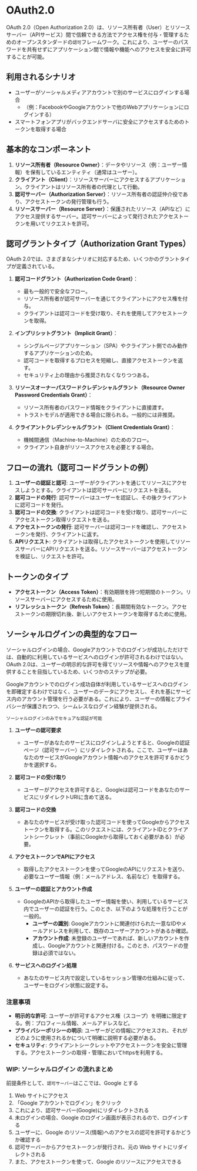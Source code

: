 # OAuth2.0

OAuth 2.0（Open Authorization 2.0）は、リソース所有者（User）とリソースサーバー（APIサービス）間で信頼できる方法でアクセス権を付与・管理するためのオープンスタンダードの`認可`フレームワーク。これにより、ユーザーのパスワードを共有せずにアプリケーション間で情報や機能へのアクセスを安全に許可することが可能。

## 利用されるシナリオ

- ユーザーがソーシャルメディアアカウントで別のサービスにログインする場合
  - （例：FacebookやGoogleアカウントで他のWebアプリケーションにログインする）
- スマートフォンアプリがバックエンドサーバに安全にアクセスするためのトークンを取得する場合

## 基本的なコンポーネント

1. **リソース所有者（Resource Owner）**：データやリソース（例：ユーザー情報）を保有しているエンティティ（通常はユーザー）。
2. **クライアント（Client）**：リソースサーバーにアクセスするアプリケーション。クライアントはリソース所有者の代理として行動。
3. **認可サーバー（Authorization Server）**：リソース所有者の認証仲介役であり、アクセストークンの発行管理も行う。
4. **リソースサーバー（Resource Server）**：保護されたリソース（APIなど）にアクセス提供するサーバー。認可サーバーによって発行されたアクセストークンを用いてリクエストを許可。

## 認可グラントタイプ（Authorization Grant Types）

OAuth 2.0では、さまざまなシナリオに対応するため、いくつかのグラントタイプが定義されている。

1. **認可コードグラント（Authorization Code Grant）**：
   - 最も一般的で安全なフロー。
   - リソース所有者が認可サーバーを通じてクライアントにアクセス権を付与。
   - クライアントは認可コードを受け取り、それを使用してアクセストークンを取得。

2. **インプリシットグラント（Implicit Grant）**：
   - シングルページアプリケーション（SPA）やクライアント側でのみ動作するアプリケーションのため。
   - 認可コードを取得するプロセスを短縮し、直接アクセストークンを返す。
   - セキュリティ上の理由から推奨されなくなりつつある。

3. **リソースオーナーパスワードクレデンシャルグラント（Resource Owner Password Credentials Grant）**：
   - リソース所有者のパスワード情報をクライアントに直接渡す。
   - トラストモデルが適用できる場合に限られる。一般的には非推奨。

4. **クライアントクレデンシャルグラント（Client Credentials Grant）**：
   - 機械間通信（Machine-to-Machine）のためのフロー。
   - クライアント自身がリソースアクセスを必要とする場合。

## フローの流れ（認可コードグラントの例）

1. **ユーザーの認証と認可**: ユーザーがクライアントを通じてリソースにアクセスしようとする。クライアントは認可サーバーにリクエストを送る。
2. **認可コードの発行**: 認可サーバーはユーザーを認証し、その後クライアントに認可コードを発行。
3. **認可コードの交換**: クライアントは認可コードを受け取り、認可サーバーにアクセストークン取得リクエストを送る。
4. **アクセストークンの発行**: 認可サーバーは認可コードを確認し、アクセストークンを発行、クライアントに返す。
5. **APIリクエスト**: クライアントは取得したアクセストークンを使用してリソースサーバーにAPIリクエストを送る。リソースサーバーはアクセストークンを検証し、リクエストを許可。

## トークンのタイプ

- **アクセストークン（Access Token）**：有効期限を持つ短期間のトークン。リソースサーバーにアクセスするために使用。
- **リフレッシュトークン（Refresh Token）**：長期間有効なトークン。アクセストークンの期限切れ後、新しいアクセストークンを取得するために使用。

## ソーシャルログインの典型的なフロー

ソーシャルログインの場合、Googleアカウントでのログインが成功しただけでは、自動的に利用しているサービスへのログインが許可されるわけではない。OAuth 2.0は、ユーザーの明示的な許可を得てリソースや情報へのアクセスを提供することを目指しているため、いくつかのステップが必要。

Googleアカウントでのログイン成功自体が利用しているサービスへのログインを即確定するわけではなく、ユーザーのデータにアクセスし、それを基にサービス内のアカウント管理を行う必要がある。これにより、ユーザーの情報とプライバシーが保護されつつ、シームレスなログイン経験が提供される。

`ソーシャルログインのみでセキュアな認証が可能`

1. **ユーザーの認可要求**
   - ユーザーがあなたのサービスにログインしようとすると、Googleの認証ページ（認可サーバー）にリダイレクトされる。ここで、ユーザーはあなたのサービスがGoogleアカウント情報へのアクセスを許可するかどうかを選択する。

2. **認可コードの受け取り**
   - ユーザーがアクセスを許可すると、Googleは認可コードをあなたのサービスにリダイレクトURIに含めて送る。

3. **認可コードの交換**
   - あなたのサービスが受け取った認可コードを使ってGoogleからアクセストークンを取得する。このリクエストには、クライアントIDとクライアントシークレット（事前にGoogleから取得しておく必要がある）が必要。

4. **アクセストークンでAPIにアクセス**
   - 取得したアクセストークンを使ってGoogleのAPIにリクエストを送り、必要なユーザー情報（例：メールアドレス、名前など）を取得する。

5. **ユーザーの認証とアカウント作成**
   - GoogleのAPIから取得したユーザー情報を使い、利用しているサービス内でユーザーの認証を行う。このとき、以下のような処理を行うことが一般的。
     - **ユーザーの識別**: Googleアカウントに関連付けられた一意なIDやメールアドレスを利用して、既存のユーザーアカウントがあるか確認。
     - **アカウント作成**: 未登録のユーザーであれば、新しいアカウントを作成し、Googleアカウントと関連付ける。このとき、パスワードの登録は必須ではない。

6. **サービスへのログイン処理**
   - あなたのサービス内で設定しているセッション管理の仕組みに従って、ユーザーをログイン状態に設定する。

### 注意事項

- **明示的な許可**: ユーザーが許可するアクセス権（スコープ）を明確に限定する。例：プロフィール情報、メールアドレスなど。
- **プライバシーポリシーの明示**: ユーザーがどの情報にアクセスされ、それがどのように使用されるかについて明確に説明する必要がある。
- **セキュリティ**: クライアントシークレットやアクセストークンを安全に管理する。アクセストークンの取得・管理においてhttpsを利用する。

### WIP: ソーシャルログイン の流れまとめ

前提条件として、`認可サーバー`はここでは、Google とする

1. Web サイトにアクセス
2. 「Google アカウントでログイン」をクリック
3. これにより、認可サーバー(Google)にリダイレクトされる
4. 未ログインの場合、Google のログイン画面が表示されるので、ログインする
5. ユーザーに、Google のリソース(情報)へのアクセスの認可を許可するかどうか確認する
6. 認可サーバーからアクセストークンが発行され、元の Web サイトにリダイレクトされる
7. また、アクセストークンを使って、Google のリソースにアクセスできる
